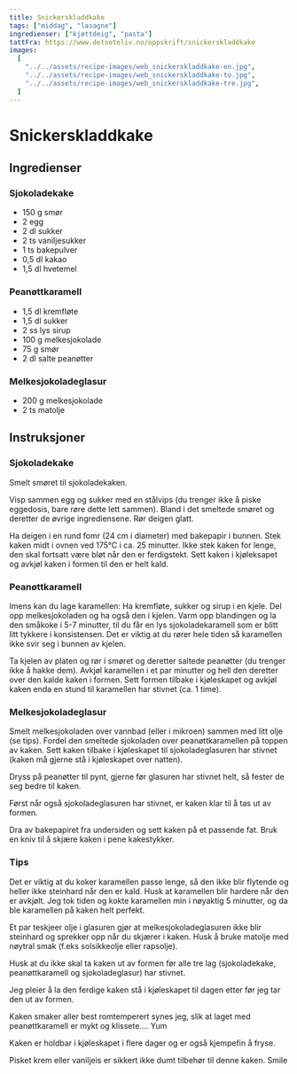 ```yaml
---
title: Snickerskladdkake
tags: ["middag", "lasagne"]
ingredienser: ["kjøttdeig", "pasta"]
tattFra: https://www.detsoteliv.no/oppskrift/snickerskladdkake
images:
  [
    "../../assets/recipe-images/web_snickerskladdkake-en.jpg",
    "../../assets/recipe-images/web_snickerskladdkake-to.jpg",
    "../../assets/recipe-images/web_snickerskladdkake-tre.jpg",
  ]
---
```


# Snickerskladdkake

## Ingredienser

### Sjokoladekake

- 150 g smør
- 2 egg
- 2 dl sukker
- 2 ts vaniljesukker
- 1 ts bakepulver
- 0,5 dl kakao
- 1,5 dl hvetemel

### Peanøttkaramell

- 1,5 dl kremfløte
- 1,5 dl sukker
- 2 ss lys sirup
- 100 g melkesjokolade
- 75 g smør
- 2 dl salte peanøtter

### Melkesjokoladeglasur

- 200 g melkesjokolade
- 2 ts matolje

## Instruksjoner

### Sjokoladekake

Smelt smøret til sjokoladekaken.

Visp sammen egg og sukker med en stålvips (du trenger ikke å piske eggedosis, bare røre dette lett sammen). Bland i det smeltede smøret og deretter de øvrige ingrediensene. Rør deigen glatt.

Ha deigen i en rund fomr (24 cm i diameter) med bakepapir i bunnen. Stek kaken midt i ovnen ved 175°C i ca. 25 minutter. Ikke stek kaken for lenge, den skal fortsatt være bløt når den er ferdigstekt. Sett kaken i kjøleksapet og avkjøl kaken i formen til den er helt kald.

### Peanøttkaramell

Imens kan du lage karamellen: Ha kremfløte, sukker og sirup i en kjele. Del opp melkesjokoladen og ha også den i kjelen. Varm opp blandingen og la den småkoke i 5-7 minutter, til du får en lys sjokoladekaramell som er blitt litt tykkere i konsistensen. Det er viktig at du rører hele tiden så karamellen ikke svir seg i bunnen av kjelen.

Ta kjelen av platen og rør i smøret og deretter saltede peanøtter (du trenger ikke å hakke dem). Avkjøl karamellen i et par minutter og hell den deretter over den kalde kaken i formen. Sett formen tilbake i kjøleskapet og avkjøl kaken enda en stund til karamellen har stivnet (ca. 1 time).

### Melkesjokoladeglasur

Smelt melkesjokoladen over vannbad (eller i mikroen) sammen med litt olje (se tips). Fordel den smeltede sjokoladen over peanøttkaramellen på toppen av kaken. Sett kaken tilbake i kjøleskapet til sjokoladeglasuren har stivnet (kaken må gjerne stå i kjøleskapet over natten).

Dryss på peanøtter til pynt, gjerne før glasuren har stivnet helt, så fester de seg bedre til kaken.

Først når også sjokoladeglasuren har stivnet, er kaken klar til å tas ut av formen.

Dra av bakepapiret fra undersiden og sett kaken på et passende fat. Bruk en kniv til å skjære kaken i pene kakestykker.

### Tips

Det er viktig at du koker karamellen passe lenge, så den ikke blir flytende og heller ikke steinhard når den er kald. Husk at karamellen blir hardere når den er avkjølt. Jeg tok tiden og kokte karamellen min i nøyaktig 5 minutter, og da ble karamellen på kaken helt perfekt.

Et par teskjeer olje i glasuren gjør at melkesjokoladeglasuren ikke blir steinhard og sprekker opp når du skjærer i kaken. Husk å bruke matolje med nøytral smak (f.eks solsikkeolje eller rapsolje).

Husk at du ikke skal ta kaken ut av formen før alle tre lag (sjokoladekake, peanøttkaramell og sjokoladeglasur) har stivnet.

Jeg pleier å la den ferdige kaken stå i kjøleskapet til dagen etter før jeg tar den ut av formen.

Kaken smaker aller best romtemperert synes jeg, slik at laget med peanøttkaramell er mykt og klissete.... Yum

Kaken er holdbar i kjøleskapet i flere dager og er også kjempefin å fryse.

Pisket krem eller vaniljeis er sikkert ikke dumt tilbehør til denne kaken. Smile
